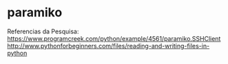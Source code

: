 # paramiko

Referencias da Pesquisa:
https://www.programcreek.com/python/example/4561/paramiko.SSHClient
http://www.pythonforbeginners.com/files/reading-and-writing-files-in-python
